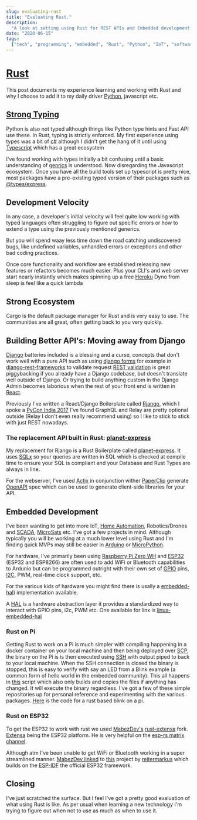 ```yaml
---
slug: evaluating-rust
title: "Evaluating Rust."
description:
  "A look at setting using Rust for REST APIs and Embedded development."
date: "2020-06-15"
tags:
  ["tech", "programming", "embedded", "Rust", "Python", "IoT", "software", "hardware"]
---
```


# [Rust](https://www.rust-lang.org)

This post documents my experience learning and working with Rust and why I
choose to add it to my daily driver [Python](https://www.python.org), javascript
etc.

## [Strong Typing](https://en.wikipedia.org/wiki/Strong_and_weak_typing)

Python is also not typed although things like Python type hints and Fast API use
these. In Rust, typing is strictly enforced. My first experience using types was
a bit of [c#](<https://en.wikipedia.org/wiki/C_Sharp_(programming_language)>)
although I didn't get the hang of it until using
[Typescript](https://www.typescriptlang.org) which has a great ecosystem

I've found working with types initially a bit confusing until a basic
understanding of
[genrics](https://en.wikipedia.org/wiki/Generic_programming#Programming_language_support_for_genericity)
is understood. Now disregarding the Javascript ecosystem. Once you have all the
build tools set up typescript is pretty nice, most packages have a pre-existing
typed version of their packages such as
[@types/express](https://www.npmjs.com/package/@types/express).

## Development Velocity

In any case, a developer's initial velocity will feel quite low working with
typed languages often struggling to figure out specific errors or how to extend
a type using the previously mentioned generics.

But you will spend waay less time down the road catching undiscovered bugs, like
undefined variables, unhandled errors or exceptions and other bad coding
practices.

Once core functionality and workflow are established releasing new features or
refactors becomes much easier. Plus your CLI's and web server start nearly
instantly which makes spinning up a free [Heroku](http://heroku.com) Dyno from
sleep is feel like a quick lambda

## Strong Ecosystem

Cargo is the default package manager for Rust and is very easy to use. The
communities are all great, often getting back to you very quickly.

## Building Better API's: Moving away from Django

[Django](http://djangoproject.com) batteries included is a blessing and a curse,
concepts that don't work well with a pure API such as using
[django forms](https://docs.djangoproject.com/en/3.0/topics/forms/) for example
in [django-rest-frameworks](https://www.django-rest-framework.org) to validate
request
[REST validation](https://www.django-rest-framework.org/api-guide/validators/#validation-in-rest-framework)
is great piggybacking if you already have a Django codebase, but doesn't
translate well outside of Django. Or trying to build anything custom in the
Django Admin becomes laborious when the rest of your front end is written in
[React](http://reactjs.org).

Previously I've written a React/Django Boilerplate called
[Rjango](https://github.com/ncrmro/rjango), which I spoke a
[PyCon India 2017](https://in.pycon.org/cfp/2017/proposals/building-single-page-javascript-apps-with-django-graphql-relay-and-react~axoze/)
I've found GraphQL and Relay are pretty optional outside (Relay I don't even
really recommend using) so I like to stick to stick with just REST nowadays.

### The replacement API built in Rust: [planet-express](https://github.com/ncrmro/planet-express)

My replacement for Rjango is a Rust Boilerplate called
[planet-express](https://github.com/ncrmro/planet-express). It uses
[SQLx](https://github.com/launchbadge/sqlx) so your queries are written in SQL
which is checked at compile time to ensure your SQL is compliant and your
Database and Rust Types are always in line.

For the webserver, I've used [Actix](https://actix.rs) in conjunction wither
[PaperClip](https://github.com/wafflespeanut/paperclip) generate
[OpenAPI](https://www.openapis.org) spec which can be used to generate
client-side libraries for your API.

## Embedded Development

I've been wanting to get into more IoT,
[Home Automation](https://en.wikipedia.org/wiki/Home_automation),
Robotics/Drones and [SCADA](https://en.wikipedia.org/wiki/SCADA),
[MicroSats](https://en.wikipedia.org/wiki/Small_satellite) etc. I've got a few
projects in mind. Although typically you will be working at a much lower level
using Rust and I'm finding quick MVPs may still be easier in
[Arduino](http://arduino.cc) or [MicroPython](https://micropython.org).

For hardware, I've primarily been using
[Raspberry Pi Zero WH](https://www.raspberrypi.org/blog/raspberry-pi-zero-w-joins-family/)
and [ESP32](https://en.wikipedia.org/wiki/ESP32) (ESP32 and ESP8266) are often
used to add WiFi or Bluetooth capabilities to Ardunio but can be programmed
outright with their own set of
[GPIO](https://en.wikipedia.org/wiki/General-purpose_input/output) pins,
[I2C](https://en.wikipedia.org/wiki/I²C), PWM, real-time clock support, etc.

For the various kids of hardware you might find there is usally a
[embedded-hal](https://github.com/rust-embedded/embedded-hal)) implementation
available.

A [HAL](https://en.wikipedia.org/wiki/Hardware_abstraction) is a hardware
abstraction layer it provides a standardized way to interact with GPIO pins,
i2c, PWM etc. One available for linx is
[linux-embedded-hal](https://github.com/rust-embedded/linux-embedded-hal)

### Rust on Pi

Getting Rust to work on a Pi is much simpler with compiling happening in a
docker container on your local machine and then being deployed over
[SCP](https://en.wikipedia.org/wiki/Secure_copy), the binary on the Pi is is
then executed using [SSH](https://en.wikipedia.org/wiki/Secure_Shell) with
output piped to back to your local machine. When the SSH connection is closed
the binary is stopped, this is easy to verify with say an LED from a Blink
example (a common form of hello world in the embedded community). This all
happens in
[this](https://gist.github.com/ncrmro/ac6fa59c9125ac612c827391998e09fb) script
which also only builds and copies the files if anything has changed. It will
execute the binary regardless. I've got a few of these simple repositories up
for personal reference and experimenting with the various packages.
[Here](https://github.com/ncrmro/rust-pi-blink) is the code for a rust based
blink on a pi.

### Rust on ESP32

To get the ESP32 to work with rust we used
[MabezDev's](https://github.com/MabezDev)
[rust-extensa](https://github.com/MabezDev/rust-xtensa) fork.
[Extensa](https://docs.espressif.com/projects/esp-idf/en/release-v3.0/get-started/linux-setup.html)
being the ESP32 platform. He is very helpful on the
[esp-rs matrix channel](https://matrix.to/#/#esp-rs:matrix.org).

Although atm I've been unable to get WiFi or Bluetooth working in a super
streamlined manner.
[MabezDev linked](https://matrix.to/#/!LdaNPfUfvefOLewEIM:matrix.org/$WB3t660N0rQ-wyOue1-cB6UtDnH-nxqo1u5JHVJOoKY?via=matrix.org&via=matrix.0x1010.de&via=laas.fr)
to [this](https://github.com/reitermarkus/esp32-hello) project by
[reitermarkus](https://github.com/reitermarkus) which builds on the
[ESP-IDF](https://github.com/espressif/esp-idf) the official ESP32 framework.

## Closing

I've just scratched the surface. But I feel I've got a pretty good evaluation of
what using Rust is like. As per usual when learning a new technology I'm trying
to figure out when not to use as much as when to use it.
